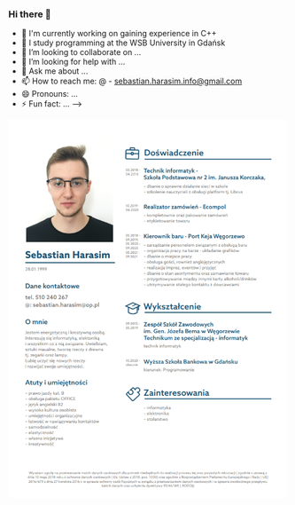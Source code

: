 ### Hi there 👋


- 🔭 I'm currently working on gaining experience in C++
- 🌱 I study programming at the WSB University in Gdańsk
- 👯 I’m looking to collaborate on ...
- 🤔 I’m looking for help with ...
- 💬 Ask me about ...
- 📫 How to reach me: @ - sebastian.harasim.info@gmail.com
- 😄 Pronouns: ...
- ⚡ Fun fact: ...
-->
  
     
       
         
![CV](CV_SebastianH.png)

